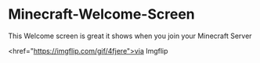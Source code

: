 # Minecraft-Welcome-Screen
This Welcome screen is great it shows when you join your Minecraft Server

<href="https://imgflip.com/gif/4fjere">via Imgflip</a></p></div>
